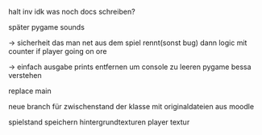 halt inv
idk was noch
docs schreiben?

später pygame sounds



-> sicherheit das man net aus dem spiel rennt(sonst bug)
dann logic mit counter if player going on ore



-> einfach ausgabe prints entfernen um console zu leeren
pygame bessa verstehen

replace main

neue branch für zwischenstand der klasse mit originaldateien aus moodle

spielstand speichern
hintergrundtexturen
player textur